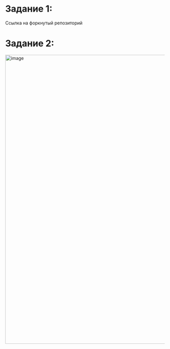 # Задание 1:
Ссылка на форкнутый репозиторий

# Задание 2:
<img width="1551" height="910" alt="image" src="https://github.com/user-attachments/assets/b1c74b12-60cf-4756-8180-0c5dc6f616fb" />
